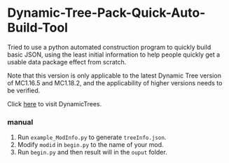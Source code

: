 # Dynamic-Tree-Pack-Quick-Auto-Build-Tool
 Tried to use a python automated construction program to quickly build basic JSON, using the least initial information to help people quickly get a usable data package effect from scratch. 

Note that this version is only applicable to the latest Dynamic Tree version of MC1.16.5 and MC1.18.2, and the applicability of higher versions needs to be verified.

Click [here](https://github.com/DynamicTreesTeam/DynamicTrees) to visit DynamicTrees.

### manual

1. Run `example_ModInfo.py` to generate `treeInfo.json`.
2. Modify `modid` in `begin.py` to the name of your mod.
3. Run `begin.py` and then result will in the `ouput` folder.